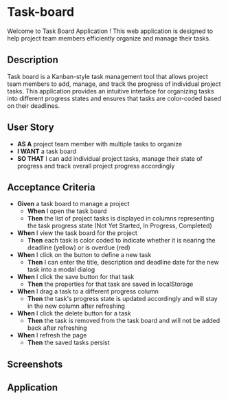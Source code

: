 # Task-board

Welcome to Task Board Application ! This web application is designed to help project team members efficiently organize and manage their tasks.

## Description

Task board is a Kanban-style task management tool that allows project team members to add, manage, and track the progress of individual project tasks. This application provides an intuitive interface for organizing tasks into different progress states and ensures that tasks are color-coded based on their deadlines.

## User Story

- **AS A** project team member with multiple tasks to organize  
 - **I WANT** a task board  
 - **SO THAT** I can add individual project tasks, manage their state of progress and track overall project progress accordingly

## Acceptance Criteria

- **Given** a task board to manage a project
  - **When** I open the task board
  - **Then** the list of project tasks is displayed in columns representing the task progress state (Not Yet Started, In Progress, Completed)
- **When** I view the task board for the project
  - **Then** each task is color coded to indicate whether it is nearing the deadline (yellow) or is overdue (red)
- **When** I click on the button to define a new task
  - **Then** I can enter the title, description and deadline date for the new task into a modal dialog
- **When** I click the save button for that task
  - **Then** the properties for that task are saved in localStorage
- **When** I drag a task to a different progress column
  - **Then** the task's progress state is updated accordingly and will stay in the new column after refreshing
- **When** I click the delete button for a task
  - **Then** the task is removed from the task board and will not be added back after refreshing
- **When** I refresh the page
  - **Then** the saved tasks persist

## Screenshots

## Application


